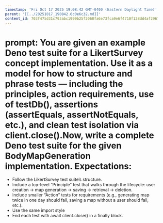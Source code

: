 ```yaml
---
timestamp: 'Fri Oct 17 2025 19:08:42 GMT-0400 (Eastern Daylight Time)'
parent: '[[../20251017_190842.6c0e6c32.md]]'
content_id: 703f475d31c793abc1999b25f2060fa6e73fca9e6f4710f138dd4af296763966
---
```


# prompt: You are given an example Deno test suite for a LikertSurvey concept implementation. Use it as a model for how to structure and phrase tests — including the principles, action requirements, use of testDb(), assertions (assertEquals, assertNotEquals, etc.), and clean test isolation via client.close().Now, write a complete Deno test suite for the given BodyMapGeneration implementation. Expectations:

* Follow the LikertSurvey test suite’s structure.
* Include a top-level “Principle” test that walks through the lifecycle: user creation → map generation → saving → retrieval → deletion.
* Include smaller “Action” tests for requirements (e.g., generating map twice in one day should fail, saving a map without a user should fail, etc.).
* Use the same import style
* End each test with await client.close() in a finally block.
